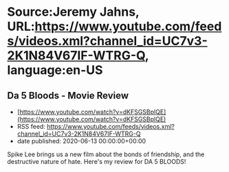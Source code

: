 # Source:Jeremy Jahns, URL:https://www.youtube.com/feeds/videos.xml?channel_id=UC7v3-2K1N84V67IF-WTRG-Q, language:en-US

## Da 5 Bloods - Movie Review
 - [https://www.youtube.com/watch?v=dKFSGSBplQE](https://www.youtube.com/watch?v=dKFSGSBplQE)
 - RSS feed: https://www.youtube.com/feeds/videos.xml?channel_id=UC7v3-2K1N84V67IF-WTRG-Q
 - date published: 2020-06-13 00:00:00+00:00

Spike Lee brings us a new film about the bonds of friendship, and the destructive nature of hate. Here's my review for DA 5 BLOODS!

